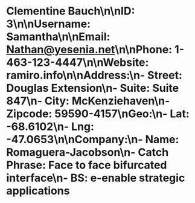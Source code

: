# Clementine Bauch\n\n**ID:** 3\n\n**Username:** Samantha\n\n**Email:** Nathan@yesenia.net\n\n**Phone:** 1-463-123-4447\n\n**Website:** ramiro.info\n\n**Address:**\n- Street: Douglas Extension\n- Suite: Suite 847\n- City: McKenziehaven\n- Zipcode: 59590-4157\n**Geo:**\n- Lat: -68.6102\n- Lng: -47.0653\n\n**Company:**\n- Name: Romaguera-Jacobson\n- Catch Phrase: Face to face bifurcated interface\n- BS: e-enable strategic applications